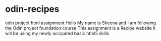 # odin-recipes
odin project html assignment
Hello My name is Sheena and I am following the Odin project foundation course
This assignment is a Recipe website
It will be using my newly accquired basic html5 skills
